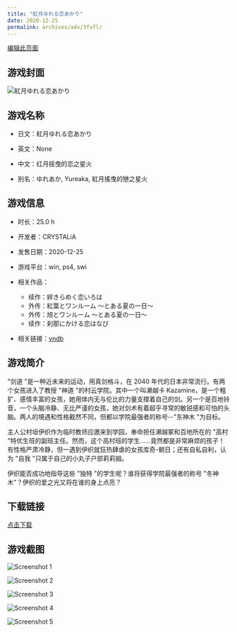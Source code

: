 ```yaml
---
title: "紅月ゆれる恋あかり"
date: 2020-12-25
permalink: archives/adv/3fvfl/
---
```

[编辑此页面](https://github.com/ACG-3/ADV3-source/blob/main/source/_posts/%E7%B4%85%E6%9C%88%E3%82%86%E3%82%8C%E3%82%8B%E6%81%8B%E3%81%82%E3%81%8B%E3%82%8A.md)

## 游戏封面

![紅月ゆれる恋あかり](https://pan.timero.xyz/d/onedrive/img_lib_001/%E7%B4%85%E6%9C%88%E3%82%86%E3%82%8C%E3%82%8B%E6%81%8B%E3%81%82%E3%81%8B%E3%82%8A_cover.avif)


## 游戏名称

- 日文：紅月ゆれる恋あかり
- 英文：None
- 中文：红月摇曳的恋之星火

- 别名：ゆれあか, Yureaka, 紅月搖曳的戀之星火


## 游戏信息

- 时长：25.0 h
- 开发者：CRYSTALiA
- 发售日期：2020-12-25
- 游戏平台：win, ps4, swi
- 相关作品：
   - 续作：絆きらめく恋いろは
   - 外传：紅葉とワンルーム 〜とある夏の一日〜
   - 外传：旭とワンルーム 〜とある夏の一日〜
   - 续作：刹那にかける恋はなび

- 相关链接：[vndb](https://vndb.org/v28712)


## 游戏简介

"剑道 "是一种近未来的运动，用真剑格斗，在 2040 年代的日本非常流行。有两个女孩进入了教授 "神道 "的村云学院。其中一个叫濑越卡 Kazamine，是一个粗犷、感情丰富的女孩，她用体内无与伦比的力量支撑着自己的剑。另一个是百地铃音，一个头脑冷静、无比严谨的女孩，她对剑术有着超乎寻常的敏锐感和可怕的头脑。两人的境遇和性格截然不同，但都以学院最强者的称号--"东神木 "为目标。

主人公村垣伊织作为临时教师应邀来到学园，奉命担任濑越冢和百地所在的 "高村 "特优生班的副班主任。然而，这个高村班的学生......竟然都是非常麻烦的孩子！有性格严肃冷静，但一遇到伊织就狂热肆虐的女孩库奇-朝日；还有自私自利，认为 "自我 "只属于自己的小丸子户部莉莉姆。

伊织能否成功地指导这些 "独特 "的学生呢？谁将获得学院最强者的称号 "冬神木"？伊织的爱之光又将在谁的身上点亮？




## 下载链接

[点击下载](https://pan.timero.xyz/onedrive/adv_lib_001/%E7%B4%85%E6%9C%88%E3%82%86%E3%82%8C%E3%82%8B%E6%81%8B%E3%81%82%E3%81%8B%E3%82%8A)


## 游戏截图


![Screenshot 1](https://pan.timero.xyz/d/onedrive/img_lib_001/%E7%B4%85%E6%9C%88%E3%82%86%E3%82%8C%E3%82%8B%E6%81%8B%E3%81%82%E3%81%8B%E3%82%8A_Screenshot_1.avif)

![Screenshot 2](https://pan.timero.xyz/d/onedrive/img_lib_001/%E7%B4%85%E6%9C%88%E3%82%86%E3%82%8C%E3%82%8B%E6%81%8B%E3%81%82%E3%81%8B%E3%82%8A_Screenshot_2.avif)

![Screenshot 3](https://pan.timero.xyz/d/onedrive/img_lib_001/%E7%B4%85%E6%9C%88%E3%82%86%E3%82%8C%E3%82%8B%E6%81%8B%E3%81%82%E3%81%8B%E3%82%8A_Screenshot_3.avif)

![Screenshot 4](https://pan.timero.xyz/d/onedrive/img_lib_001/%E7%B4%85%E6%9C%88%E3%82%86%E3%82%8C%E3%82%8B%E6%81%8B%E3%81%82%E3%81%8B%E3%82%8A_Screenshot_4.avif)

![Screenshot 5](https://pan.timero.xyz/d/onedrive/img_lib_001/%E7%B4%85%E6%9C%88%E3%82%86%E3%82%8C%E3%82%8B%E6%81%8B%E3%81%82%E3%81%8B%E3%82%8A_Screenshot_5.avif)

